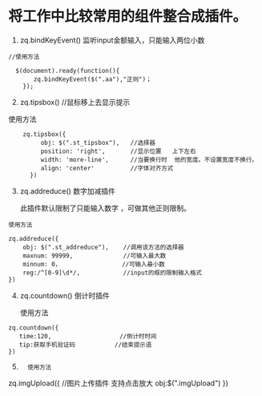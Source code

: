 # 将工作中比较常用的组件整合成插件。

1. zq.bindKeyEvent() 监听input金额输入，只能输入两位小数
```
//使用方法

  $(document).ready(function(){
       zq.bindKeyEvent($(".aa"),"正则")；
    });
```
2. zq.tipsbox()   //鼠标移上去显示提示

使用方法
```
    zq.tipsbox({
         obj: $(".st_tipsbox"),   //选择器
         position: 'right',       //显示位置   上下左右
         width: 'more-line',      //当要换行时  他的宽度。不设置宽度不换行。
         align: 'center'          //字体对齐方式
      })
```
  3. zq.addreduce()      数字加减插件

     此插件默认限制了只能输入数字 ，可做其他正则限制。       
          
    使用方法
```
zq.addreduce({
    obj: $(".st_addreduce"),    //调用该方法的选择器
    maxnum: 99999,              //可输入最大数
    minnum: 0，                 //可输入最小数
    reg:/^[0-9]\d*/,            //input的框的限制输入格式
})
```
  4.  zq.countdown()     倒计时插件
   
        使用方法
```
zq.countdown({
   time:120,                   //倒计时时间
   tip:获取手机验证码           //结束提示语     
})

```
   5.       使用方法
 zq.imgUpload({                //图片上传插件   支持点击放大
	obj:$(".imgUpload")
})

